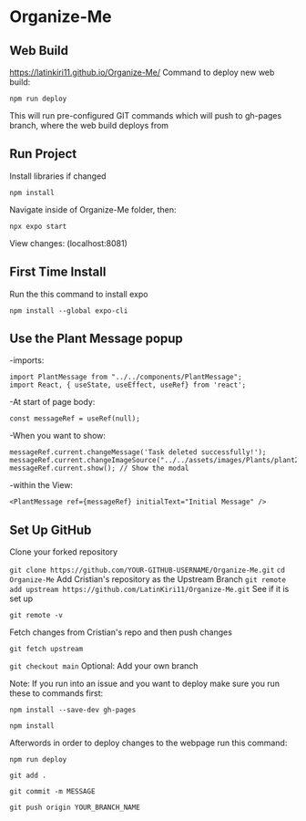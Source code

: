 # Organize-Me

## Web Build
https://latinkiri11.github.io/Organize-Me/
Command to deploy new web build: 

`npm run deploy`

This will run pre-configured GIT commands which will push to gh-pages branch, where the web build deploys from

## Run Project
Install libraries if changed 

`npm install`

Navigate inside of Organize-Me folder, then:

`npx expo start`

View changes: (localhost:8081)

## First Time Install
Run the this command to install expo 

`npm install --global expo-cli`

## Use the Plant Message popup
-imports: 
```
import PlantMessage from "../../components/PlantMessage";
import React, { useState, useEffect, useRef} from 'react';
```
-At start of page body: 
```
const messageRef = useRef(null);
```
-When you want to show:
```
messageRef.current.changeMessage('Task deleted successfully!');
messageRef.current.changeImageSource("../../assets/images/Plants/plant2_complete.png")
messageRef.current.show(); // Show the modal
```
-within the View:
```
<PlantMessage ref={messageRef} initialText="Initial Message" />
```

## Set Up GitHub

Clone your forked repository

`git clone https://github.com/YOUR-GITHUB-USERNAME/Organize-Me.git`
`cd Organize-Me`
Add Cristian's repository as the Upstream Branch
`git remote add upstream https://github.com/LatinKiri11/Organize-Me.git`
See if it is set up

`git remote -v`

Fetch changes from Cristian's repo and then push changes

`git fetch upstream`

`git checkout main`
Optional: Add your own branch


Note: If you run into an issue and you want to deploy make sure you run these to commands first:

`npm install --save-dev gh-pages`

`npm install`

Afterwords in order to deploy changes to the webpage run this command:

`npm run deploy`


`git add .`

`git commit -m MESSAGE`

`git push origin YOUR_BRANCH_NAME`


